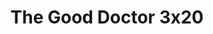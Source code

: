 ---
layout: episodios
title: "The Good Doctor 3x20"
url_serie_padre: 'the-good-doctor/temporada-3'
category: 'series'
capitulo: 'yes'
anio: '2019'
prev: 'capitulo-19'
proximo: ''
sandbox: allow-same-origin allow-forms
idioma: 'Subtitulado'
calidad: 'Full HD'
reproductor: 'fembed'
image_banner: 'https://res.cloudinary.com/dmsdzouoo/image/upload/v1569378782/edLV34FXx1iFJA3hbZE7SYRSS4m-min_a6jdfg.jpg'
reproductores_otros: ["https://player.premiumstream.live/player.php?id=MjEwOA&sub=https://sub.cuevana2.io/vtt-sub/sub7/The.Good.Doctor.S03E20.vtt","Subtitulado","https://gdriveplayer.me/embed2.php?link=W6ZwkvoQSaD2GofCiP7b5gAuD%252BydyW8r8XFEcu2S6ZvX11PnqnycZQY7HGAPECjMyoGuT7xbzYfK12oLC7K7O1jNzjLJ3BiLfqGdyZwJiMis6w9JF1IgoY3m8OKhAdvGyQkTDtgudk40nxFt%252FZtFpjQYbWLXc2L%252B%252FMdnegN9QYD%252BF8E%252FnzdvGanh0qzJsahOcS3TH7x%252Bp8D05H9t8E8yus","Subtitulado"]
reproductores_fembed: ["https://fembed.live/v/24n-df2pxk5rp4-","Subtitulado","https://feurl.com/v/qg845be6qzw74zn","Subtitulado"]
tags:
- Drama
---